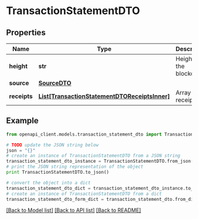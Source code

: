 # TransactionStatementDTO


## Properties

Name | Type | Description | Notes
------------ | ------------- | ------------- | -------------
**height** | **str** | Height of the blockchain. | 
**source** | [**SourceDTO**](SourceDTO.md) |  | 
**receipts** | [**List[TransactionStatementDTOReceiptsInner]**](TransactionStatementDTOReceiptsInner.md) | Array of receipts. | 

## Example

```python
from openapi_client.models.transaction_statement_dto import TransactionStatementDTO

# TODO update the JSON string below
json = "{}"
# create an instance of TransactionStatementDTO from a JSON string
transaction_statement_dto_instance = TransactionStatementDTO.from_json(json)
# print the JSON string representation of the object
print TransactionStatementDTO.to_json()

# convert the object into a dict
transaction_statement_dto_dict = transaction_statement_dto_instance.to_dict()
# create an instance of TransactionStatementDTO from a dict
transaction_statement_dto_form_dict = transaction_statement_dto.from_dict(transaction_statement_dto_dict)
```
[[Back to Model list]](../README.md#documentation-for-models) [[Back to API list]](../README.md#documentation-for-api-endpoints) [[Back to README]](../README.md)


